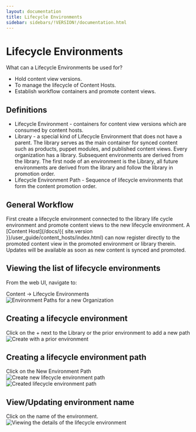 ```yaml
---
layout: documentation
title: Lifecycle Environments
sidebar: sidebars/!VERSION!/documentation.html
---
```


# Lifecycle Environments

What can a Lifecycle Environments be used for?
 * Hold content view versions.
 * To manage the lifecycle of Content Hosts.
 * Establish workflow containers and promote content views.

## Definitions

 * Lifecycle Environment - containers for content view versions which are consumed by content hosts.
 * Library - a special kind of Lifecycle Environment that does not have a parent. The library serves as the main container for synced content such as products, puppet modules, and published content views. Every organization has a library. Subsequent environments are derived from the library. The first node of an environment is the Library, all future environments are derived from the library and follow the library in promotion order.
 * Lifecycle Environment Path - Sequence of lifecycle environments that form the content promotion order.


## General Workflow

First create a lifecycle environment connected to the library life cycle environment and promote content views to the new lifecycle environment.
A [Content Host](/docs/{{ site.version }}/user_guide/content_hosts/index.html) can now register directly to the promoted content view in the promoted environment or library therein.  Updates will be available as soon as new content is synced and promoted.


## Viewing the list of lifecycle environments
From the web UI, navigate to:

Content -> Lifecycle Environments
![Environment Paths for a new Organization](./environment_with_library.png)

## Creating a lifecycle environment
Click on the + next to the Library or the prior environment to add a new path
![Create with a prior environment](./environment_create_with_prior.png)

## Creating a lifecycle environment path
Click on the New Environment Path
![Create new lifecycle environment path](./environment_path_new.png)
![Created lifecycle environment path](./environment_path_saved.png)

## View/Updating environment name
Click on the name of the environment.
![Viewing the details of the lifecycle environment](./environment_details.png)
